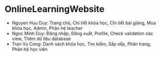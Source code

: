 # OnlineLearningWebsite
- Nguyen Huu Duy: Trang chủ, Chi tiết khóa học, Chi tiết bài giảng, Mua khóa học, Admin, Phân hệ teacher
- Ngoc Minh Duy: Đăng nhập, Đăng xuất, Profile, Check validation các view, Thêm dữ liệu database
- Tran Vu Cong: Danh sách khóa học, Tìm kiếm, Sắp xếp, Phân trang, Phân hệ học viên
